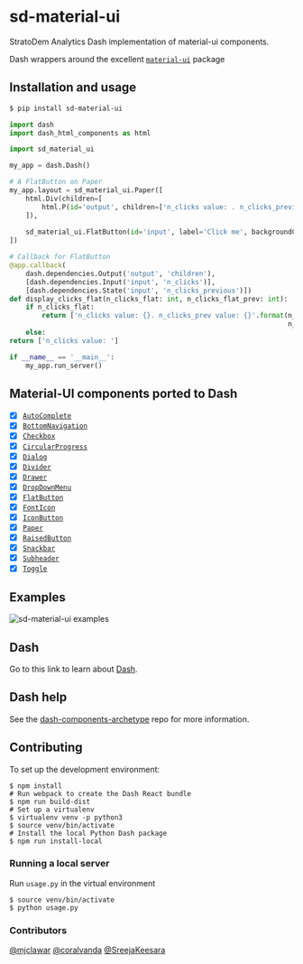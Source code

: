 # sd-material-ui

StratoDem Analytics Dash implementation of material-ui components.

Dash wrappers around the excellent [`material-ui`](https://github.com/mui-org/material-ui) package

## Installation and usage
```bash
$ pip install sd-material-ui
```

```python
import dash
import dash_html_components as html

import sd_material_ui

my_app = dash.Dash()

# A FlatButton on Paper
my_app.layout = sd_material_ui.Paper([
    html.Div(children=[
        html.P(id='output', children=['n_clicks value: . n_clicks_previous value: '])
    ]),
    
    sd_material_ui.FlatButton(id='input', label='Click me', backgroundColor='orange'),
])

# Callback for FlatButton
@app.callback(
    dash.dependencies.Output('output', 'children'),
    [dash.dependencies.Input('input', 'n_clicks')],
    [dash.dependencies.State('input', 'n_clicks_previous')])
def display_clicks_flat(n_clicks_flat: int, n_clicks_flat_prev: int):
    if n_clicks_flat:
        return ['n_clicks value: {}. n_clicks_prev value: {}'.format(n_clicks_flat,
                                                                     n_clicks_flat_prev)]
    else:
return ['n_clicks value: ']

if __name__ == '__main__':
    my_app.run_server()
```

## Material-UI components ported to Dash
- [x] [`AutoComplete`](http://www.material-ui.com/#/components/auto-complete)
- [x] [`BottomNavigation`](http://www.material-ui.com/#/components/bottom-navigation)
- [x] [`Checkbox`](http://www.material-ui.com/#/components/checkbox)
- [x] [`CircularProgress`](http://www.material-ui.com/#/components/circular-progress)
- [x] [`Dialog`](http://www.material-ui.com/#/components/dialog)
- [x] [`Divider`](http://www.material-ui.com/#/components/divider)
- [x] [`Drawer`](http://www.material-ui.com/#/components/drawer)
- [x] [`DropDownMenu`](http://www.material-ui.com/#/components/dropdown-menu)
- [x] [`FlatButton`](http://www.material-ui.com/#/components/flat-button)
- [x] [`FontIcon`](http://www.material-ui.com/#/components/font-icon)
- [x] [`IconButton`](http://www.material-ui.com/#/components/icon-button)
- [x] [`Paper`](http://www.material-ui.com/#/components/paper)
- [x] [`RaisedButton`](http://www.material-ui.com/#/components/raised-button)
- [x] [`Snackbar`](http://www.material-ui.com/#/components/snackbar)
- [x] [`Subheader`](http://www.material-ui.com/#/components/subheader)
- [x] [`Toggle`](http://www.material-ui.com/#/components/toggle)

## Examples
![sd-material-ui examples](https://github.com/StratoDem/sd-material-ui/blob/8b1bf6587f7977c41be414e92ef594ec55768657/Peek%202018-02-22%2010-49.gif)

## Dash

Go to this link to learn about [Dash][].

## Dash help

See the [dash-components-archetype][] repo for more information.

## Contributing
To set up the development environment:

```shell
$ npm install
# Run webpack to create the Dash React bundle
$ npm run build-dist
# Set up a virtualenv
$ virtualenv venv -p python3
$ source venv/bin/activate
# Install the local Python Dash package
$ npm run install-local
```

### Running a local server
Run `usage.py` in the virtual environment
```
$ source venv/bin/activate
$ python usage.py
```

### Contributors
[@mjclawar](https://github.com/mjclawar)
[@coralvanda](https://github.com/coralvanda)
[@SreejaKeesara](https://github.com/SreejaKeesara)

[Dash]: https://github.com/plotly/dash
[dash-components-archetype]: https://github.com/plotly/dash-components-archetype

